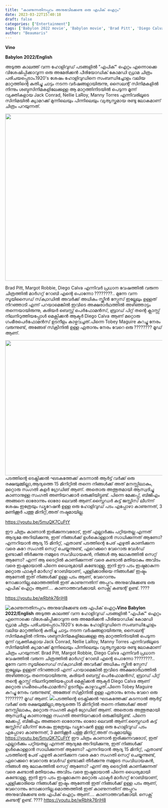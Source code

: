 ```yaml
---
title: "കാണുന്നതിനപ്പുറം അനുഭവിക്കേണ്ട ഒരു എപിക് ഐറ്റം"
date: 2023-03-22T15:40:18
draft: false
categories: ["Entertainment"]
tags: ['Babylon 2022 movie', 'Babylon movie', 'Brad Pitt', 'Diego Calva', 'Jack Conrad', 'Manny Torres', 'Margot Robbie', 'Nellie LaRoy', 'Vino']
author: "Beaumaris"
---
```


<strong>Vino</strong>

<strong>Babylon</strong>
<strong>2022/English</strong>

അടുത്ത കാലത്ത് വന്ന ഹോളിവുഡ് പടങ്ങളിൽ "എപിക്" ഐറ്റം എന്നൊക്കെ വിശേഷിപ്പിക്കാവുന്ന ഒരു അമേരിക്കൻ പീരിയോഡിക് കോമഡി ഡ്രാമ ചിത്രം പരിചയപ്പെടാം.1920's ശേഷം ഹോളിവുഡിനെ സംബന്ധിച്ചോളം വലിയ മാറ്റത്തിന്റെ കുതിച്ചു ചാട്ടം നടന്ന വർഷങ്ങളായിരുന്നു, സൈലന്റ് സിനിമകളിൽ നിന്നും ശബ്ദസിനിമകളിലേക്കുള്ള ആ മാറ്റത്തിനിടയിൽ പെടുന്ന മൂന്ന് വ്യക്തികളായ Jack Conrad, Nellie LaRoy, Manny Torres എന്നിവരിലൂടെ സിനിമയിൽ ക്യാമറക്ക് മുന്നിലെയും പിന്നിലെയും വ്യത്യസ്തമായ രണ്ടു ലോകമാണ് ചിത്രം പറയുന്നത്.

<img class="size-large wp-image-388633" src="https://cdn.boolokam.com/articles/2023/03/r3r3rr-1024x683.jpg" alt="" width="800" height="534" />

Brad Pitt, Margot Robbie, Diego Calva എന്നിവർ പ്രധാന വേഷത്തിൽ വരുന്ന ചിത്രത്തിൽ മാർഗറ്റ് റോബി എന്റെ പൊന്നോ ????????.. മുന്നേ വന്ന സൂയിസൈഡ് സ്‌ക്വാഡിൽ അവർക്ക് അധികം സ്ക്രീൻ സ്പേസ് ഇല്ലേലും ഉള്ളത് നിറഞ്ഞാടി എന്ന് പറയാമെങ്കിൽ ഇവിടെ അക്ഷരാർഥത്തിൽ അഴിഞ്ഞാട്ടം തന്നെയായിരുന്നു, കരിയർ ബെസ്റ്റ് പെർഫോമൻസ്, ബ്രാഡ് പിറ്റ് തന്റെ ക്ലാസ്സ്‌ നിലനിറുത്തിയപ്പോൾ മെക്സിക്കൻ ആക്ടർ Diego Calva ആണ് മറ്റൊരു ഗംഭീരപെർഫോമൻസ് ഉടനീളം കാഴ്ചവച്ചത്.പിന്നെ Tobey Maguire കുറച്ചു നേരം വരുന്നുണ്ട്, അങ്ങേര് സ്‌ക്രീനിൽ ഉള്ള ഏതാനും നേരം വേറെ ഒരു ???????? മൂഡ് ആണ്.

<img class=" wp-image-388634 aligncenter" src="https://cdn.boolokam.com/articles/2023/03/3r-1024x536.jpg" alt="" width="825" height="432" />പടത്തിന്റെ ടെക്നിക്കൽ ഘടകത്തേക്ക് കടന്നാൽ ആർട്ട്‌ വർക്ക്‌ ഒരു രക്ഷയുമ്മില്ലാ,ആദ്യത്തെ 15 മിനിറ്റിൽ തന്നെ നിങ്ങൾക്ക് അത് മനസ്സിലാകും, മറ്റൊരു സംഗതി കളർ ഗ്രേഡിങ് ആണ്. അതൊരു അത്ഭുതമായി ആസ്വദിച്ചു കാണാനുള്ള സംഗതി അണിയറക്കാർ ഒരുക്കിയിട്ടുണ്ട്. പിന്നെ മേക്കപ്പ്, ബിജിഎം അങ്ങനെ ഓരോന്നും ഓരോ ലെവൽ ആണ്.സ്നൈഡർ കട്ട്‌ ജസ്റ്റിസ് ലീഗ്ന്ന് ശേഷം ഇത്രേയും ഡ്യൂറേഷൻ ഉള്ള ഒരു ഹോളിവുഡ് പടം എപ്പോഴാ കാണുന്നത്, 3 മണിക്കൂർ പത്തു മിനിറ്റ്,അത് നഷ്ടമായില്ല.

https://youtu.be/5muQK7CuFtY

ഈ ചിത്രം കാണാൻ ഇരിക്കുന്നവരോട്, ഇത് എല്ലാർക്കും പറ്റിയതല്ല എന്നത് ആദ്യമേ അറിയിക്കുന്നു, ഇത് നിങ്ങൾക്ക് ഉൾകൊള്ളാൻ സാധിക്കുന്നത് ആണോ? എന്നറിയാൻ ആദ്യ 15 മിനിറ്റ്, ഏതാണ്ട് പടത്തിന്റെ പേര് എഴുതി കാണിക്കുന്ന വരെ കുറേ സംഗതി സെറ്റ് ചെയ്യുന്നുണ്ട്, ഏറെക്കുറെ വേറൊരു വേൾഡ് ഉണ്ടാക്കി തീർക്കുന്നു നമ്മുടെ സംവിധായകൻ, നിങ്ങൾ ആ ലോകത്തിൽ സെറ്റ് ആണോ? എന്ന് ആ ടൈറ്റിൽ കാണിക്കുന്നത് വരെ കണ്ടാൽ മതിയാകും അവിടം വരെ ഇഷ്ടമായാൽ പിന്നെ ധൈര്യമായി കണ്ടോള്ളൂ, ഇനി ഈ പടം ഇഷ്ടമാകുന്ന മറ്റൊരു ഫാക്ടർ മാർഗറ്റ് റോബിയാണ്, പുള്ളിക്കാരിയെ നിങ്ങൾക്ക് ഇഷ്ടം ആണേൽ ഇത് നിങ്ങൾക്ക് ഉള്ള പടം ആണ്, വേറൊന്നും നോക്കാനില്ല.മൊത്തത്തിൽ ഇത് കാണുന്നതിന് അപ്പുറം അനുഭവിക്കേണ്ട ഒരു എപിക് ഐറ്റം ആണ്.... കാണാത്തവർക്കായി. സെക്സ് കണ്ടന്റ് ഉണ്ട്.
????

https://youtu.be/wRbhk76rjH8


![കാണുന്നതിനപ്പുറം അനുഭവിക്കേണ്ട ഒരു എപിക് ഐറ്റം](https://cdn.boolokam.com/articles/2023/03/r3r3rr-1024x683.jpg)**Vino** **Babylon** **2022/English** അടുത്ത കാലത്ത് വന്ന ഹോളിവുഡ് പടങ്ങളിൽ "എപിക്" ഐറ്റം എന്നൊക്കെ വിശേഷിപ്പിക്കാവുന്ന ഒരു അമേരിക്കൻ പീരിയോഡിക് കോമഡി ഡ്രാമ ചിത്രം പരിചയപ്പെടാം.1920's ശേഷം ഹോളിവുഡിനെ സംബന്ധിച്ചോളം വലിയ മാറ്റത്തിന്റെ കുതിച്ചു ചാട്ടം നടന്ന വർഷങ്ങളായിരുന്നു, സൈലന്റ് സിനിമകളിൽ നിന്നും ശബ്ദസിനിമകളിലേക്കുള്ള ആ മാറ്റത്തിനിടയിൽ പെടുന്ന മൂന്ന് വ്യക്തികളായ Jack Conrad, Nellie LaRoy, Manny Torres എന്നിവരിലൂടെ സിനിമയിൽ ക്യാമറക്ക് മുന്നിലെയും പിന്നിലെയും വ്യത്യസ്തമായ രണ്ടു ലോകമാണ് ചിത്രം പറയുന്നത്. Brad Pitt, Margot Robbie, Diego Calva എന്നിവർ പ്രധാന വേഷത്തിൽ വരുന്ന ചിത്രത്തിൽ മാർഗറ്റ് റോബി എന്റെ പൊന്നോ ????????.. മുന്നേ വന്ന സൂയിസൈഡ് സ്‌ക്വാഡിൽ അവർക്ക് അധികം സ്ക്രീൻ സ്പേസ് ഇല്ലേലും ഉള്ളത് നിറഞ്ഞാടി എന്ന് പറയാമെങ്കിൽ ഇവിടെ അക്ഷരാർഥത്തിൽ അഴിഞ്ഞാട്ടം തന്നെയായിരുന്നു, കരിയർ ബെസ്റ്റ് പെർഫോമൻസ്, ബ്രാഡ് പിറ്റ് തന്റെ ക്ലാസ്സ്‌ നിലനിറുത്തിയപ്പോൾ മെക്സിക്കൻ ആക്ടർ Diego Calva ആണ് മറ്റൊരു ഗംഭീരപെർഫോമൻസ് ഉടനീളം കാഴ്ചവച്ചത്.പിന്നെ Tobey Maguire കുറച്ചു നേരം വരുന്നുണ്ട്, അങ്ങേര് സ്‌ക്രീനിൽ ഉള്ള ഏതാനും നേരം വേറെ ഒരു ???????? മൂഡ് ആണ്. ![](https://cdn.boolokam.com/articles/2023/03/3r-1024x536.jpg)പടത്തിന്റെ ടെക്നിക്കൽ ഘടകത്തേക്ക് കടന്നാൽ ആർട്ട്‌ വർക്ക്‌ ഒരു രക്ഷയുമ്മില്ലാ,ആദ്യത്തെ 15 മിനിറ്റിൽ തന്നെ നിങ്ങൾക്ക് അത് മനസ്സിലാകും, മറ്റൊരു സംഗതി കളർ ഗ്രേഡിങ് ആണ്. അതൊരു അത്ഭുതമായി ആസ്വദിച്ചു കാണാനുള്ള സംഗതി അണിയറക്കാർ ഒരുക്കിയിട്ടുണ്ട്. പിന്നെ മേക്കപ്പ്, ബിജിഎം അങ്ങനെ ഓരോന്നും ഓരോ ലെവൽ ആണ്.സ്നൈഡർ കട്ട്‌ ജസ്റ്റിസ് ലീഗ്ന്ന് ശേഷം ഇത്രേയും ഡ്യൂറേഷൻ ഉള്ള ഒരു ഹോളിവുഡ് പടം എപ്പോഴാ കാണുന്നത്, 3 മണിക്കൂർ പത്തു മിനിറ്റ്,അത് നഷ്ടമായില്ല. https://youtu.be/5muQK7CuFtY ഈ ചിത്രം കാണാൻ ഇരിക്കുന്നവരോട്, ഇത് എല്ലാർക്കും പറ്റിയതല്ല എന്നത് ആദ്യമേ അറിയിക്കുന്നു, ഇത് നിങ്ങൾക്ക് ഉൾകൊള്ളാൻ സാധിക്കുന്നത് ആണോ? എന്നറിയാൻ ആദ്യ 15 മിനിറ്റ്, ഏതാണ്ട് പടത്തിന്റെ പേര് എഴുതി കാണിക്കുന്ന വരെ കുറേ സംഗതി സെറ്റ് ചെയ്യുന്നുണ്ട്, ഏറെക്കുറെ വേറൊരു വേൾഡ് ഉണ്ടാക്കി തീർക്കുന്നു നമ്മുടെ സംവിധായകൻ, നിങ്ങൾ ആ ലോകത്തിൽ സെറ്റ് ആണോ? എന്ന് ആ ടൈറ്റിൽ കാണിക്കുന്നത് വരെ കണ്ടാൽ മതിയാകും അവിടം വരെ ഇഷ്ടമായാൽ പിന്നെ ധൈര്യമായി കണ്ടോള്ളൂ, ഇനി ഈ പടം ഇഷ്ടമാകുന്ന മറ്റൊരു ഫാക്ടർ മാർഗറ്റ് റോബിയാണ്, പുള്ളിക്കാരിയെ നിങ്ങൾക്ക് ഇഷ്ടം ആണേൽ ഇത് നിങ്ങൾക്ക് ഉള്ള പടം ആണ്, വേറൊന്നും നോക്കാനില്ല.മൊത്തത്തിൽ ഇത് കാണുന്നതിന് അപ്പുറം അനുഭവിക്കേണ്ട ഒരു എപിക് ഐറ്റം ആണ്.... കാണാത്തവർക്കായി. സെക്സ് കണ്ടന്റ് ഉണ്ട്. ???? https://youtu.be/wRbhk76rjH8
